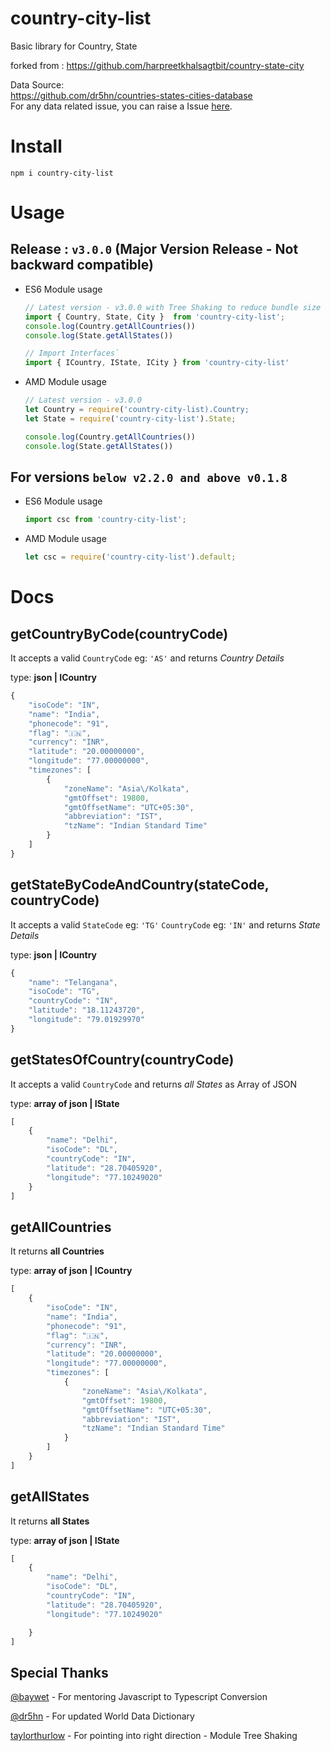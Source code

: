 country-city-list
==============================
Basic library for Country, State

forked from : https://github.com/harpreetkhalsagtbit/country-state-city

Data Source:<br>
https://github.com/dr5hn/countries-states-cities-database<br>
For any data related issue, you can raise a Issue [here](https://github.com/dr5hn/countries-states-cities-database/issues/new).

# Install
`npm i country-city-list`

# Usage

## Release : `v3.0.0` (Major Version Release - Not backward compatible)
  - ES6 Module usage
   
     ```js
	// Latest version - v3.0.0 with Tree Shaking to reduce bundle size
	import { Country, State, City }  from 'country-city-list';
	console.log(Country.getAllCountries())
	console.log(State.getAllStates())

     // Import Interfaces`
	 import { ICountry, IState, ICity } from 'country-city-list'
	 
     ```
  - AMD Module usage
  
    ```js
	// Latest version - v3.0.0
	let Country = require('country-city-list).Country;
	let State = require('country-city-list').State;

	console.log(Country.getAllCountries())
	console.log(State.getAllStates())

    ```


## For versions `below v2.2.0 and above v0.1.8`

  - ES6 Module usage
   
     ```js
     import csc from 'country-city-list';
     ```

  - AMD Module usage
  
    ```js
    let csc = require('country-city-list').default;
    ```

# Docs

getCountryByCode(countryCode)
---------------

It accepts a valid `CountryCode` eg: `'AS'` and   returns *Country Details*

type: **json | ICountry**

```js
{
	"isoCode": "IN",
	"name": "India",
	"phonecode": "91",
	"flag": "🇮🇳",
	"currency": "INR",
	"latitude": "20.00000000",
	"longitude": "77.00000000",
	"timezones": [
		{
			"zoneName": "Asia\/Kolkata",
			"gmtOffset": 19800,
			"gmtOffsetName": "UTC+05:30",
			"abbreviation": "IST",
			"tzName": "Indian Standard Time"
		}
	]
}
```

getStateByCodeAndCountry(stateCode, countryCode)
---------------

It accepts a valid `StateCode` eg: `'TG'` `CountryCode` eg: `'IN'` and   returns *State Details*

type: **json | ICountry**

```js
{
	"name": "Telangana",
	"isoCode": "TG",
	"countryCode": "IN",
	"latitude": "18.11243720",
	"longitude": "79.01929970"
}
```

getStatesOfCountry(countryCode)
---------------

It accepts a valid `CountryCode` and returns *all States* as Array of JSON

type: **array of json | IState**

```js
[
	{
		"name": "Delhi",
		"isoCode": "DL",
		"countryCode": "IN",
		"latitude": "28.70405920",
		"longitude": "77.10249020"
	}
]

```

getAllCountries
---------------
It returns **all Countries**

type: **array of json | ICountry**

```js
[
	{
		"isoCode": "IN",
		"name": "India",
		"phonecode": "91",
		"flag": "🇮🇳",
		"currency": "INR",
		"latitude": "20.00000000",
		"longitude": "77.00000000",
		"timezones": [
			{
				"zoneName": "Asia\/Kolkata",
				"gmtOffset": 19800,
				"gmtOffsetName": "UTC+05:30",
				"abbreviation": "IST",
				"tzName": "Indian Standard Time"
			}
		]
	}
]
```

getAllStates
---------------
It returns **all States**

type: **array of json | IState**

```js
[
	{
		"name": "Delhi",
		"isoCode": "DL",
		"countryCode": "IN",
		"latitude": "28.70405920",
		"longitude": "77.10249020"

	}
]
```

Special Thanks
---------------

[@baywet](https://github.com/baywet) - For mentoring Javascript to Typescript Conversion

[@dr5hn](https://github.com/dr5hn) - For updated World Data Dictionary

[taylorthurlow](https://github.com/taylorthurlow) - For pointing into right direction - Module Tree Shaking